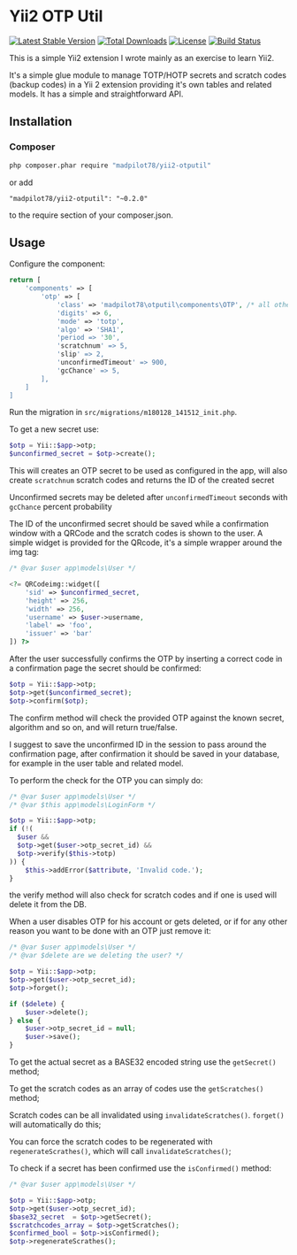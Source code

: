 # Yii2 OTP Util

[![Latest Stable Version](https://poser.pugx.org/madpilot78/yii2-otputil/version)](https://packagist.org/packages/madpilot78/yii2-otputil)
[![Total Downloads](https://poser.pugx.org/madpilot78/yii2-otputil/downloads)](https://packagist.org/packages/madpilot78/yii2-otputil)
[![License](https://poser.pugx.org/madpilot78/yii2-otputil/license)](https://packagist.org/packages/madpilot78/yii2-otputil)
[![Build Status](https://api.travis-ci.org/madpilot78/yii2-otputil.png?branch=master)](http://travis-ci.org/madpilot78/yii2-otputil)

This is a simple Yii2 extension I wrote mainly as an exercise to learn Yii2.

It's a simple glue module to manage TOTP/HOTP secrets and scratch codes (backup codes) in a Yii 2 extension providing it's own tables and related models. It has a simple and straightforward API.

## Installation

### Composer

```sh
php composer.phar require "madpilot78/yii2-otputil"
```

or add

```
"madpilot78/yii2-otputil": "~0.2.0"
```

to the require section of your composer.json.

## Usage

Configure the component:

```php
return [
    'components' => [
        'otp' => [
            'class' => 'madpilot78\otputil\components\OTP', /* all other lines optional, defaults shown */
            'digits' => 6,
            'mode' => 'totp',
            'algo' => 'SHA1',
            'period => '30',
            'scratchnum' => 5,
            'slip' => 2,
            'unconfirmedTimeout' => 900,
            'gcChance' => 5,
        ],
    ]
]
```

Run the migration in ```src/migrations/m180128_141512_init.php```.

To get a new secret use:

```php
$otp = Yii::$app->otp;
$unconfirmed_secret = $otp->create();
```

This will creates an OTP secret to be used as configured in the app, will also create ```scratchnum``` scratch codes and returns the ID of the created secret

Unconfirmed secrets may be deleted after ```unconfirmedTimeout``` seconds with ```gcChance``` percent probability

The ID of the unconfirmed secret should be saved while a confirmation window with a QRCode and the scratch codes is shown to the user. A simple widget is provided for the QRcode, it's a simple wrapper around the img tag:

```php
/* @var $user app\models\User */

<?= QRCodeimg::widget([
    'sid' => $unconfirmed_secret,
    'height' => 256,
    'width' => 256,
    'username' => $user->username,
    'label' => 'foo',
    'issuer' => 'bar'
]) ?>
```

After the user successfully confirms the OTP by inserting a correct code in a confirmation  page the secret should be confirmed:

```php
$otp = Yii::$app->otp;
$otp->get($unconfirmed_secret);
$otp->confirm($otp);
```

The confirm method will check the provided OTP against the known secret, algorithm and so on, and will return true/false.

I suggest to save the unconfirmed ID in the session to pass around the confirmation page, after confirmation it should be saved in your database, for example in the user table and related model.

To perform the check for the OTP you can simply do:

```php
/* @var $user app\models\User */
/* @var $this app\models\LoginForm */

$otp = Yii::$app->otp;
if (!(
  $user &&
  $otp->get($user->otp_secret_id) &&
  $otp->verify($this->totp)
)) {
    $this->addError($attribute, 'Invalid code.');
}
```

the verify method will also check for scratch codes and if one is used will delete it from the DB.

When a user disables OTP for his account or gets deleted, or if for any other reason you want to be done with an OTP just remove it:

```php
/* @var $user app\models\User */
/* @var $delete are we deleting the user? */

$otp = Yii::$app->otp;
$otp->get($user->otp_secret_id);
$otp->forget();

if ($delete) {
    $user->delete();
} else {
    $user->otp_secret_id = null;
    $user->save();
}
```

To get the actual secret as a BASE32 encoded string use the ```getSecret()``` method;

To get the scratch codes as an array of codes use the ```getScratches()``` method;

Scratch codes can be all invalidated using ```invalidateScratches()```. ```forget()``` will automatically do this;

You can force the scratch codes to be regenerated with ```regenerateScrathes()```, which will call ```invalidateScratches()```;

To check if a secret has been confirmed use the ```isConfirmed()``` method:

```php
/* @var $user app\models\User */

$otp = Yii::$app->otp;
$otp->get($user->otp_secret_id);
$base32_secret  = $otp->getSecret();
$scratchcodes_array = $otp->getScratches();
$confirmed_bool = $otp->isConfirmed();
$otp->regenerateScrathes();
```
